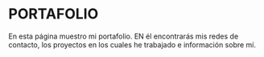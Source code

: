 # PORTAFOLIO
En esta página muestro mi portafolio. EN él encontrarás mis redes de contacto, los proyectos en los cuales he trabajado e información sobre mí.

  

